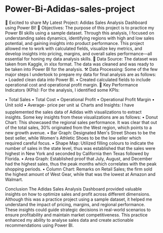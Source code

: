 # Power-Bi-Adidas-sales-project
🚀 Excited to share My Latest Project: Adidas Sales Analysis Dashboard using Power BI! 
🎯 Objectives:
The purpose of this project is to practice my Power BI skills using a sample dataset. Through this analysis, I focused on understanding sales dynamics, identifying regions with high and low sales potential, and gaining insights into product performance. This project allowed me to work with calculated fields, visualize key metrics, and develop insights into pricing, margins, and overall sales performance—all essential for honing my data analysis skills.
📁 Data Source:
The dataset was taken from Kaggle, in xlsx format. The data was cleaned and was ready to be taken into Power BI for the analysis.
⚒ Data Processing:
Some of the few major steps I undertook to prepare my data for final analysis are as follows:
•	Loaded clean data into Power BI.
•	Created calculated fields to include operational cost and operational profit margin.
🔑 Key Performance Indicators (KPIs):
For the analysis, I identified some KPIs:

•	Total Sales
•	Total Cost
•	Operational Profit
•	Operational Profit Margin
•	Unit sold
•	Average- price per unit
📊 Charts and Insights:
I have supplemented the sales data of Adidas with visualizations to extract insights. Some key insights from these visualizations are as follows:
•	Donut Chart: This showcased the regional sales performance. It was clear that out of the total sales, 30% originated from the West region, which points to a new growth avenue.
•	Bar Graph: Designated Men's Street Shoes to be the best seller, while Women's Athletic Shoes to be the low seller which required careful focus.
•	Shape Map: Utilized filling colours to indicate the number of sales in the state level, thus was established that the sales were highest in New York and seconded by California then Texas followed by Florida.
•	Area Graph: Established proof that July, August, and December had the highest sales, thus the peak months which correlates with the peak shopping periods.
•	Column Chart: Remarks on Retail Sales; the firm sold the highest amount of West Gear, while that was the lowest at Amazon and Walmart.

Conclusion
The Adidas Sales Analysis Dashboard provided valuable insights on how to optimize sales and profit across different dimensions. Although this was a practice project using a sample dataset, it helped me understand the impact of pricing, margins, and regional performance. These insights could guide strategic decisions in real-world scenarios to ensure profitability and maintain market competitiveness. This practice enhanced my ability to analyse sales data and create actionable recommendations using Power BI. 
